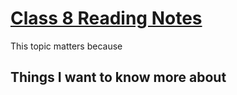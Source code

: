# [Class 8 Reading Notes](https://github.com/snur206/reading-notes/blob/main/401/class8notes.md)

This topic matters because 

## 


## 


## Things I want to know more about

